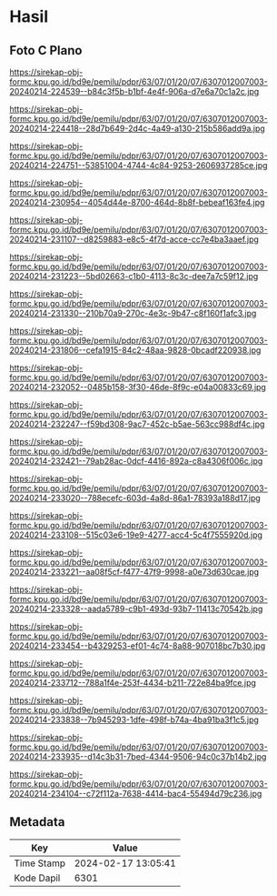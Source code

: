 # Hasil

## Foto C Plano

https://sirekap-obj-formc.kpu.go.id/bd9e/pemilu/pdpr/63/07/01/20/07/6307012007003-20240214-224539--b84c3f5b-b1bf-4e4f-906a-d7e6a70c1a2c.jpg

https://sirekap-obj-formc.kpu.go.id/bd9e/pemilu/pdpr/63/07/01/20/07/6307012007003-20240214-224418--28d7b649-2d4c-4a49-a130-215b586add9a.jpg

https://sirekap-obj-formc.kpu.go.id/bd9e/pemilu/pdpr/63/07/01/20/07/6307012007003-20240214-224751--53851004-4744-4c84-9253-2606937285ce.jpg

https://sirekap-obj-formc.kpu.go.id/bd9e/pemilu/pdpr/63/07/01/20/07/6307012007003-20240214-230954--4054d44e-8700-464d-8b8f-bebeaf163fe4.jpg

https://sirekap-obj-formc.kpu.go.id/bd9e/pemilu/pdpr/63/07/01/20/07/6307012007003-20240214-231107--d8259883-e8c5-4f7d-acce-cc7e4ba3aaef.jpg

https://sirekap-obj-formc.kpu.go.id/bd9e/pemilu/pdpr/63/07/01/20/07/6307012007003-20240214-231223--5bd02663-c1b0-4113-8c3c-dee7a7c59f12.jpg

https://sirekap-obj-formc.kpu.go.id/bd9e/pemilu/pdpr/63/07/01/20/07/6307012007003-20240214-231330--210b70a9-270c-4e3c-9b47-c8f160f1afc3.jpg

https://sirekap-obj-formc.kpu.go.id/bd9e/pemilu/pdpr/63/07/01/20/07/6307012007003-20240214-231806--cefa1915-84c2-48aa-9828-0bcadf220938.jpg

https://sirekap-obj-formc.kpu.go.id/bd9e/pemilu/pdpr/63/07/01/20/07/6307012007003-20240214-232052--0485b158-3f30-46de-8f9c-e04a00833c69.jpg

https://sirekap-obj-formc.kpu.go.id/bd9e/pemilu/pdpr/63/07/01/20/07/6307012007003-20240214-232247--f59bd308-9ac7-452c-b5ae-563cc988df4c.jpg

https://sirekap-obj-formc.kpu.go.id/bd9e/pemilu/pdpr/63/07/01/20/07/6307012007003-20240214-232421--79ab28ac-0dcf-4416-892a-c8a4306f006c.jpg

https://sirekap-obj-formc.kpu.go.id/bd9e/pemilu/pdpr/63/07/01/20/07/6307012007003-20240214-233020--788ecefc-603d-4a8d-86a1-78393a188d17.jpg

https://sirekap-obj-formc.kpu.go.id/bd9e/pemilu/pdpr/63/07/01/20/07/6307012007003-20240214-233108--515c03e6-19e9-4277-acc4-5c4f7555920d.jpg

https://sirekap-obj-formc.kpu.go.id/bd9e/pemilu/pdpr/63/07/01/20/07/6307012007003-20240214-233221--aa08f5cf-f477-47f9-9998-a0e73d630cae.jpg

https://sirekap-obj-formc.kpu.go.id/bd9e/pemilu/pdpr/63/07/01/20/07/6307012007003-20240214-233328--aada5789-c9b1-493d-93b7-11413c70542b.jpg

https://sirekap-obj-formc.kpu.go.id/bd9e/pemilu/pdpr/63/07/01/20/07/6307012007003-20240214-233454--b4329253-ef01-4c74-8a88-907018bc7b30.jpg

https://sirekap-obj-formc.kpu.go.id/bd9e/pemilu/pdpr/63/07/01/20/07/6307012007003-20240214-233712--788a1f4e-253f-4434-b211-722e84ba9fce.jpg

https://sirekap-obj-formc.kpu.go.id/bd9e/pemilu/pdpr/63/07/01/20/07/6307012007003-20240214-233838--7b945293-1dfe-498f-b74a-4ba91ba3f1c5.jpg

https://sirekap-obj-formc.kpu.go.id/bd9e/pemilu/pdpr/63/07/01/20/07/6307012007003-20240214-233935--d14c3b31-7bed-4344-9506-94c0c37b14b2.jpg

https://sirekap-obj-formc.kpu.go.id/bd9e/pemilu/pdpr/63/07/01/20/07/6307012007003-20240214-234104--c72f112a-7638-4414-bac4-55494d79c236.jpg


## Metadata

| Key        | Value               |
| ---------- | ------------------- |
| Time Stamp | 2024-02-17 13:05:41 |
| Kode Dapil | 6301                |



